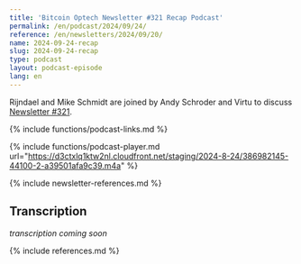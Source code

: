 ```yaml
---
title: 'Bitcoin Optech Newsletter #321 Recap Podcast'
permalink: /en/podcast/2024/09/24/
reference: /en/newsletters/2024/09/20/
name: 2024-09-24-recap
slug: 2024-09-24-recap
type: podcast
layout: podcast-episode
lang: en
---
```

Rijndael and Mike Schmidt are joined by Andy Schroder and Virtu to discuss
[Newsletter #321]({{page.reference}}).

{% include functions/podcast-links.md %}

{% include functions/podcast-player.md url="https://d3ctxlq1ktw2nl.cloudfront.net/staging/2024-8-24/386982145-44100-2-a39501afa9c39.m4a" %}

{% include newsletter-references.md %}

## Transcription

_transcription coming soon_

{% include references.md %}
